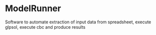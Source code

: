 # ModelRunner

Software to automate extraction of input data from spreadsheet, execute glpsol, execute cbc and produce results
